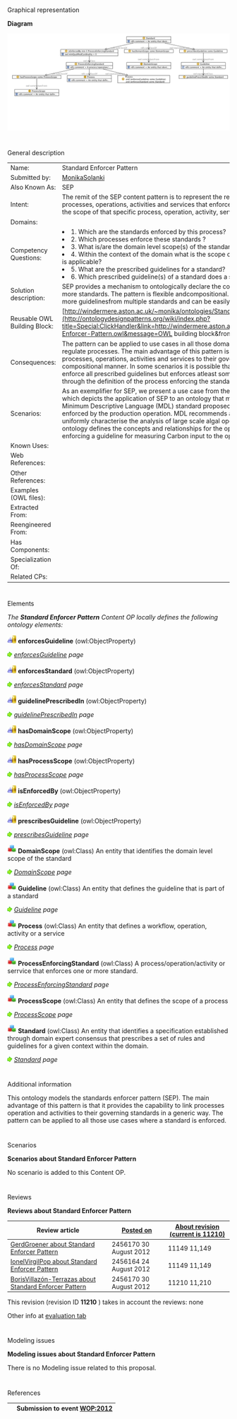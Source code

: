 # 

 Graphical representation



__Diagram__ 





[![Image:Standard-enforcer-pattern.png](public/images/d/df/Standard-enforcer-pattern.png)](../Image/Standard-enforcer-pattern.png "Image:Standard-enforcer-pattern.png")





# 

 General description




|  |  |
| --- | --- |
|  Name:  |  Standard Enforcer Pattern  |
|  Submitted by:  | [MonikaSolanki](../User/MonikaSolanki "User:MonikaSolanki")  |
|  Also Known As:  |  SEP  |
|  Intent:  |  The remit of the SEP content pattern is to represent the relation between standards and the processes, operations, activities and services that enforce them, the domains they cater to and the scope of that specific process, operation, activity, service within the context of the domain.  |
|  Domains:  |  |
|  Competency Questions:  | <li>       1. Which are the standards enforced by this process?      </li><li>       2. Which processes enforce these standards ?      </li><li>       3. What is/are the domain level scope(s) of the standard?      </li><li>       4. Within the context of the domain what is the scope of the process to which the standard is applicable?      </li><li>       5. What are the prescribed guidelines for a standard?      </li><li>       6. Which prescribed guideline(s) of a standard does a specific process conform to?      </li> |
|  Solution description:  |  SEP provides a mechanism to ontologically declare the conformance of a  process with one or more standards. The pattern is flexible andcompositional. It can be exploited to include few or more guidelinesfrom multiple standards and can be easily combined with otherpatterns.  |
|  Reusable OWL Building Block:  | [http://windermere.aston.ac.uk/~monika/ontologies/Standards-Enforcer-Pattern.owl](http://ontologydesignpatterns.org/wiki/index.php?title=Special:ClickHandler&link=http://windermere.aston.ac.uk/~monika/ontologies/Standards-Enforcer-Pattern.owl&message=OWL building block&from_page_id=3343&update=)  (861)  |
|  Consequences:  |  The pattern can be applied to use cases in all those domains where a standard is enforced to regulate processes. The main advantage of this pattern is that it provides the capability to link processes, operations, activities and services to their governing standards in a generic and compositional manner. In some scenarios it is possible that a process or an operation does not enforce all prescribed guidelines but enforces atleast some. The pattern accounts for that through the definition of the process enforcing the standard.  |
|  Scenarios:  |  As an exemplifier for SEP, we present a use case from the domain of algal biomass production which depicts the application of SEP to an ontology that models algal biomass production. The Minimum Descriptive Language (MDL) standard proposed by the Algal Biomass Association is enforced by the production operation. MDL recommends a set of descriptive metrics to uniformly characterise the analysis of large scale algal operations. In this use case, the ontology defines the concepts and relationships for the operation and incorporates SEP by enforcing a guideline for measuring Carbon input to the operation.  |
|  Known Uses:  |  |
|  Web References:  |  |
|  Other References:  |  |
|  Examples (OWL files):  |  |
|  Extracted From:  |  |
|  Reengineered From:  |  |
|  Has Components:  |  |
|  Specialization Of:  |  |
|  Related CPs:  |  |



  





# 

 Elements



_The
 __Standard Enforcer Pattern__ 
 Content OP locally defines the following ontology elements:_ 





[![ObjectProperty](public/images/thumb/c/c3/ObjectProperty.gif/20px-ObjectProperty.gif)](../Image/ObjectProperty.gif "ObjectProperty")
__enforcesGuideline__ 
 (owl:ObjectProperty)
 
[![](public/images/thumb/8/87/ArrowRight.gif/11px-ArrowRight.gif)](../Image/ArrowRight.gif "ArrowRight.gif")
_[enforcesGuideline](../Submissions/Standard_Enforcer_Pattern/enforcesGuideline "Submissions:Standard Enforcer Pattern/enforcesGuideline") 
 page_ 



[![ObjectProperty](public/images/thumb/c/c3/ObjectProperty.gif/20px-ObjectProperty.gif)](../Image/ObjectProperty.gif "ObjectProperty")
__enforcesStandard__ 
 (owl:ObjectProperty)
 
[![](public/images/thumb/8/87/ArrowRight.gif/11px-ArrowRight.gif)](../Image/ArrowRight.gif "ArrowRight.gif")
_[enforcesStandard](../Submissions/Standard_Enforcer_Pattern/enforcesStandard "Submissions:Standard Enforcer Pattern/enforcesStandard") 
 page_ 



[![ObjectProperty](public/images/thumb/c/c3/ObjectProperty.gif/20px-ObjectProperty.gif)](../Image/ObjectProperty.gif "ObjectProperty")
__guidelinePrescribedIn__ 
 (owl:ObjectProperty)
 
[![](public/images/thumb/8/87/ArrowRight.gif/11px-ArrowRight.gif)](../Image/ArrowRight.gif "ArrowRight.gif")
_[guidelinePrescribedIn](../Submissions/Standard_Enforcer_Pattern/guidelinePrescribedIn "Submissions:Standard Enforcer Pattern/guidelinePrescribedIn") 
 page_ 



[![ObjectProperty](public/images/thumb/c/c3/ObjectProperty.gif/20px-ObjectProperty.gif)](../Image/ObjectProperty.gif "ObjectProperty")
__hasDomainScope__ 
 (owl:ObjectProperty)
 
[![](public/images/thumb/8/87/ArrowRight.gif/11px-ArrowRight.gif)](../Image/ArrowRight.gif "ArrowRight.gif")
_[hasDomainScope](../Submissions/Standard_Enforcer_Pattern/hasDomainScope "Submissions:Standard Enforcer Pattern/hasDomainScope") 
 page_ 



[![ObjectProperty](public/images/thumb/c/c3/ObjectProperty.gif/20px-ObjectProperty.gif)](../Image/ObjectProperty.gif "ObjectProperty")
__hasProcessScope__ 
 (owl:ObjectProperty)
 
[![](public/images/thumb/8/87/ArrowRight.gif/11px-ArrowRight.gif)](../Image/ArrowRight.gif "ArrowRight.gif")
_[hasProcessScope](../Submissions/Standard_Enforcer_Pattern/hasProcessScope "Submissions:Standard Enforcer Pattern/hasProcessScope") 
 page_ 



[![ObjectProperty](public/images/thumb/c/c3/ObjectProperty.gif/20px-ObjectProperty.gif)](../Image/ObjectProperty.gif "ObjectProperty")
__isEnforcedBy__ 
 (owl:ObjectProperty)
 
[![](public/images/thumb/8/87/ArrowRight.gif/11px-ArrowRight.gif)](../Image/ArrowRight.gif "ArrowRight.gif")
_[isEnforcedBy](../Submissions/Standard_Enforcer_Pattern/isEnforcedBy "Submissions:Standard Enforcer Pattern/isEnforcedBy") 
 page_ 



[![ObjectProperty](public/images/thumb/c/c3/ObjectProperty.gif/20px-ObjectProperty.gif)](../Image/ObjectProperty.gif "ObjectProperty")
__prescribesGuideline__ 
 (owl:ObjectProperty)
 
[![](public/images/thumb/8/87/ArrowRight.gif/11px-ArrowRight.gif)](../Image/ArrowRight.gif "ArrowRight.gif")
_[prescribesGuideline](../Submissions/Standard_Enforcer_Pattern/prescribesGuideline "Submissions:Standard Enforcer Pattern/prescribesGuideline") 
 page_ 



[![Class](public/images/thumb/2/27/Class.gif/20px-Class.gif)](../Image/Class.gif "Class")
__DomainScope__ 
 (owl:Class) An entity that identifies the domain level scope of the standard
 
[![](public/images/thumb/8/87/ArrowRight.gif/11px-ArrowRight.gif)](../Image/ArrowRight.gif "ArrowRight.gif")
_[DomainScope](../Submissions/Standard_Enforcer_Pattern/DomainScope "Submissions:Standard Enforcer Pattern/DomainScope") 
 page_ 



[![Class](public/images/thumb/2/27/Class.gif/20px-Class.gif)](../Image/Class.gif "Class")
__Guideline__ 
 (owl:Class) An entity that defines the guideline that is part of a standard
 
[![](public/images/thumb/8/87/ArrowRight.gif/11px-ArrowRight.gif)](../Image/ArrowRight.gif "ArrowRight.gif")
_[Guideline](../Submissions/Standard_Enforcer_Pattern/Guideline "Submissions:Standard Enforcer Pattern/Guideline") 
 page_ 



[![Class](public/images/thumb/2/27/Class.gif/20px-Class.gif)](../Image/Class.gif "Class")
__Process__ 
 (owl:Class) An entity that defines a workflow, operation, activity or a service
 
[![](public/images/thumb/8/87/ArrowRight.gif/11px-ArrowRight.gif)](../Image/ArrowRight.gif "ArrowRight.gif")
_[Process](../Submissions/Standard_Enforcer_Pattern/Process "Submissions:Standard Enforcer Pattern/Process") 
 page_ 



[![Class](public/images/thumb/2/27/Class.gif/20px-Class.gif)](../Image/Class.gif "Class")
__ProcessEnforcingStandard__ 
 (owl:Class) A process/operation/activity or serrvice that enforces one or more standard.
 
[![](public/images/thumb/8/87/ArrowRight.gif/11px-ArrowRight.gif)](../Image/ArrowRight.gif "ArrowRight.gif")
_[ProcessEnforcingStandard](../Submissions/Standard_Enforcer_Pattern/ProcessEnforcingStandard "Submissions:Standard Enforcer Pattern/ProcessEnforcingStandard") 
 page_ 



[![Class](public/images/thumb/2/27/Class.gif/20px-Class.gif)](../Image/Class.gif "Class")
__ProcessScope__ 
 (owl:Class) An entity that defines the scope of a process
 
[![](public/images/thumb/8/87/ArrowRight.gif/11px-ArrowRight.gif)](../Image/ArrowRight.gif "ArrowRight.gif")
_[ProcessScope](../Submissions/Standard_Enforcer_Pattern/ProcessScope "Submissions:Standard Enforcer Pattern/ProcessScope") 
 page_ 



[![Class](public/images/thumb/2/27/Class.gif/20px-Class.gif)](../Image/Class.gif "Class")
__Standard__ 
 (owl:Class) An entity that identifies a specification established through domain expert consensus that prescribes a set of rules and guidelines for a given context within the domain.
 
[![](public/images/thumb/8/87/ArrowRight.gif/11px-ArrowRight.gif)](../Image/ArrowRight.gif "ArrowRight.gif")
_[Standard](../Submissions/Standard_Enforcer_Pattern/Standard "Submissions:Standard Enforcer Pattern/Standard") 
 page_ 


# 

 Additional information



 This ontology models the standards enforcer pattern (SEP). The main advantage of this pattern is that it provides the capability
to link processes operation and activities to their governing
standards in a generic way. The pattern can be applied to all those
use cases where a standard is enforced.
 



# 

 Scenarios




__Scenarios about Standard Enforcer Pattern__ 


 No scenario is added to this Content OP.
 




# 

 Reviews




__Reviews about Standard Enforcer Pattern__ 



|  Review article  | [Posted on](../Property/CreationDate "Property:CreationDate")  | [About revision (current is 11210)](../Property/ReviewAboutVersion "Property:ReviewAboutVersion")  |
| --- | --- | --- |
| [GerdGroener about Standard Enforcer Pattern](../Reviews/GerdGroener_about_Standard_Enforcer_Pattern "Reviews:GerdGroener about Standard Enforcer Pattern")  |  2456170  30 August 2012  |  11149  11,149  |
| [IonelVirgilPop about Standard Enforcer Pattern](../Community/IonelVirgilPop_about_Standard_Enforcer_Pattern "Community:IonelVirgilPop about Standard Enforcer Pattern")  |  2456164  24 August 2012  |  11149  11,149  |
| [BorisVillazón-Terrazas about Standard Enforcer Pattern](../Reviews/BorisVillazón-Terrazas_about_Standard_Enforcer_Pattern "Reviews:BorisVillazón-Terrazas about Standard Enforcer Pattern")  |  2456170  30 August 2012  |  11210  11,210  |



 This revision (revision ID
 __11210__ 
 ) takes in account the reviews: none
 



 Other info at
 [evaluation tab](http://ontologydesignpatterns.org/wiki/index.php?title=Submissions:Standard_Enforcer_Pattern&action=evaluation "http://ontologydesignpatterns.org/wiki/index.php?title=Submissions:Standard_Enforcer_Pattern&action=evaluation") 





  





# 

 Modeling issues




__Modeling issues about Standard Enforcer Pattern__ 


 There is no Modeling issue related to this proposal.
 




  





# 

 References



  






|  |  Submission to event [WOP:2012](../WOP/2012 "WOP:2012")  |
| --- | --- |